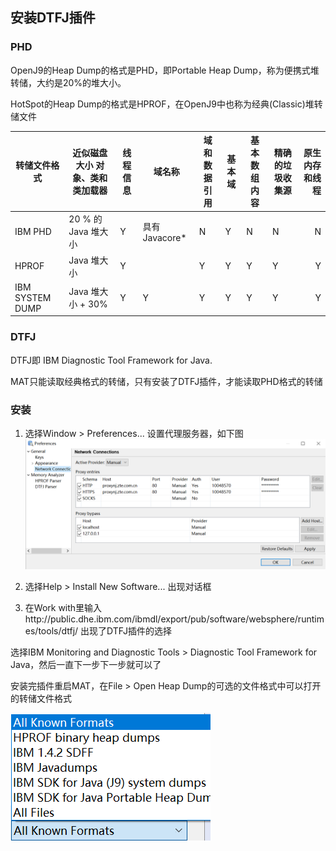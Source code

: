 ## 安装DTFJ插件

### PHD
OpenJ9的Heap Dump的格式是PHD，即Portable Heap Dump，称为便携式堆转储，大约是20%的堆大小。

HotSpot的Heap Dump的格式是HPROF，在OpenJ9中也称为经典(Classic)堆转储文件

|转储文件格式	| 近似磁盘大小	对象、类和类加载器	| 线程信息	| 域名称	| 域和数据引用| 基本域	| 基本数组内容	| 精确的垃圾收集源	| 原生内存和线程| 
| --------   | -----| -----| -----| -----| -----| -----| -----| -----:   | 
|IBM PHD	|20 % 的 Java 堆大小|	Y	|具有 Javacore*|	N	|Y	|N	|N	|N|	N|
|HPROF	|Java 堆大小|	Y|	|Y	|Y	|Y	|Y	|Y	|Y	|N|
|IBM SYSTEM DUMP|	Java 堆大小 + 30%	|Y	|Y	|Y	|Y	|Y	|Y|	Y	|Y|

### DTFJ

DTFJ即 IBM Diagnostic Tool Framework for Java.

MAT只能读取经典格式的转储，只有安装了DTFJ插件，才能读取PHD格式的转储


### 安装

1. 选择Window > Preferences...
设置代理服务器，如下图
![设置代理服务器](./1.png)

2.  选择Help > Install New Software...
   出现对话框

3. 在Work with里输入http://public.dhe.ibm.com/ibmdl/export/pub/software/websphere/runtimes/tools/dtfj/
   出现了DTFJ插件的选择
   
选择IBM Monitoring and Diagnostic Tools > Diagnostic Tool Framework for Java，然后一直下一步下一步就可以了

安装完插件重启MAT，在File > Open Heap Dump的可选的文件格式中可以打开的转储文件格式

![所有的转储文件格式](./2.png)

